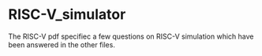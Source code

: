 # RISC-V_simulator

The RISC-V pdf specifiec a few questions on RISC-V simulation which have been answered in the other files.
